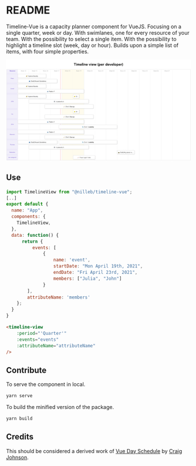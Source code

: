 # README

Timeline-Vue is a capacity planner component for VueJS.
Focusing on a single quarter, week or day.
With swimlanes, one for every resource of your team.
With the possibility to select a single item.
With the possibility to highlight a timeline slot (week, day or hour).
Builds upon a simple list of items, with four simple properties.

![Component Screenshot](data/screenshot.png)

## Use

```js
import TimelineView from "@nilleb/timeline-vue";
[..]
export default {
  name: "App",
  components: {
    TimelineView,
  },
  data: function() {
      return { 
          events: [
              {
                  name: 'event',
                  startDate: "Mon April 19th, 2021",
                  endDate: "Fri April 23rd, 2021",
                  members: ["Julia", "John"]
              }
        ],
        attributeName: 'members'
    };
  }
}
```

```html
<timeline-view
    :period="'Quarter'"
    :events="events"
    :attributeName="attributeName"
/>
```

## Contribute

To serve the component in local.

```sh
yarn serve
```

To build the minified version of the package.

```sh
yarn build
```

## Credits

This should be considered a derived work of [Vue Day Schedule](https://github.com/craigdanj/vue-day-schedule) by [Craig Johnson](https://github.com/craigdanj).
